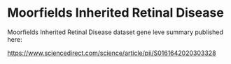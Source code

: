 # Moorfields Inherited Retinal Disease

Moorfields Inherited Retinal Disease dataset gene leve summary published here:

https://www.sciencedirect.com/science/article/pii/S0161642020303328

